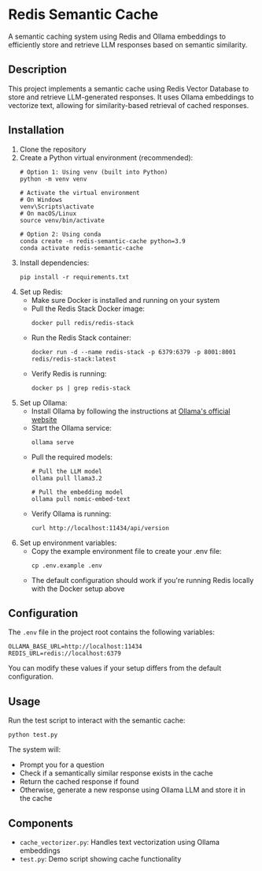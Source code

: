 # Redis Semantic Cache

A semantic caching system using Redis and Ollama embeddings to efficiently store and retrieve LLM responses based on semantic similarity.

## Description

This project implements a semantic cache using Redis Vector Database to store and retrieve LLM-generated responses. It uses Ollama embeddings to vectorize text, allowing for similarity-based retrieval of cached responses.

## Installation

1. Clone the repository
2. Create a Python virtual environment (recommended):
   ```
   # Option 1: Using venv (built into Python)
   python -m venv venv
   
   # Activate the virtual environment
   # On Windows
   venv\Scripts\activate
   # On macOS/Linux
   source venv/bin/activate
   
   # Option 2: Using conda
   conda create -n redis-semantic-cache python=3.9
   conda activate redis-semantic-cache
   ```
3. Install dependencies:
   ```
   pip install -r requirements.txt
   ```
4. Set up Redis:
   - Make sure Docker is installed and running on your system
   - Pull the Redis Stack Docker image:
     ```
     docker pull redis/redis-stack
     ```
   - Run the Redis Stack container:
     ```
     docker run -d --name redis-stack -p 6379:6379 -p 8001:8001 redis/redis-stack:latest
     ```
   - Verify Redis is running:
     ```
     docker ps | grep redis-stack
     ```
5. Set up Ollama:
   - Install Ollama by following the instructions at [Ollama's official website](https://ollama.ai/download)
   - Start the Ollama service:
     ```
     ollama serve
     ```
   - Pull the required models:
     ```
     # Pull the LLM model
     ollama pull llama3.2
     
     # Pull the embedding model
     ollama pull nomic-embed-text
     ```
   - Verify Ollama is running:
     ```
     curl http://localhost:11434/api/version
     ```
6. Set up environment variables:
   - Copy the example environment file to create your .env file:
     ```
     cp .env.example .env
     ```
   - The default configuration should work if you're running Redis locally with the Docker setup above

## Configuration

The `.env` file in the project root contains the following variables:

```
OLLAMA_BASE_URL=http://localhost:11434
REDIS_URL=redis://localhost:6379
```

You can modify these values if your setup differs from the default configuration.

## Usage

Run the test script to interact with the semantic cache:

```
python test.py
```

The system will:
- Prompt you for a question
- Check if a semantically similar response exists in the cache
- Return the cached response if found
- Otherwise, generate a new response using Ollama LLM and store it in the cache

## Components

- `cache_vectorizer.py`: Handles text vectorization using Ollama embeddings
- `test.py`: Demo script showing cache functionality